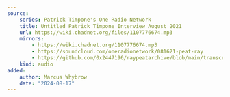 ```yaml
---
source:
    series: Patrick Timpone's One Radio Network
    title: Untitled Patrick Timpone Interview August 2021
    url: https://wiki.chadnet.org/files/1107776674.mp3
    mirrors:
        - https://wiki.chadnet.org/1107776674.mp3
        - https://soundcloud.com/oneradionetwork/081621-peat-ray
        - https://github.com/0x2447196/raypeatarchive/blob/main/transcripts/08.16.21%20Peat%20Ray%20%5B1107776674%5D.vtt
    kind: audio
added:
    author: Marcus Whybrow
    date: "2024-08-17"
---
```

